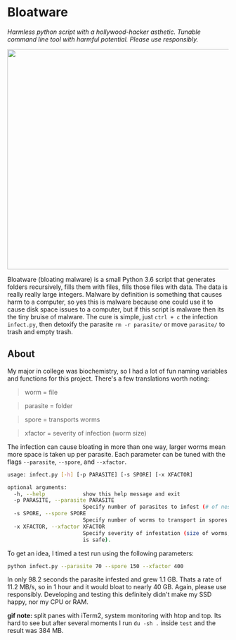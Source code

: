 # Bloatware

_Harmless python script with a hollywood-hacker asthetic. Tunable command line tool with harmful potential. Please use responsibly._

<!--bloatware demo gif -->
<p align="center">
     <img src="bloatware.gif" width="700" height="500">
</p>

Bloatware (bloating malware) is a small Python 3.6 script that generates folders recursively, fills them with files, fills those files with data. The data is really really large integers. Malware by definition is something that causes harm to a computer, so yes this is malware because one could use it to cause disk space issues to a computer, but if this script is malware then its the tiny bruise of malware. The cure is simple, just `ctrl + c` the infection `infect.py`, then detoxify the parasite `rm -r parasite/` or move `parasite/` to trash and empty trash.

## About

My major in college was biochemistry, so I had a lot of fun naming variables and functions for this project. There's a few translations worth noting:

> worm = file

> parasite = folder

> spore = transports worms

> xfactor = severity of infection (worm size)

The infection can cause bloating in more than one way, larger worms mean more space is taken up per parasite. Each parameter can be tuned with the flags `--parasite`, `--spore`, and `--xfactor`.

```bash
usage: infect.py [-h] [-p PARASITE] [-s SPORE] [-x XFACTOR]

optional arguments:
  -h, --help            show this help message and exit
  -p PARASITE, --parasite PARASITE
                        Specify number of parasites to infest (# of nests).
  -s SPORE, --spore SPORE
                        Specify number of worms to transport in spores.
  -x XFACTOR, --xfactor XFACTOR
                        Specify severity of infestation (size of worms, 40-400
                        is safe).
```
To get an idea, I timed a test run using the following parameters:

```bash
python infect.py --parasite 70 --spore 150 --xfactor 400
```

In only 98.2 seconds the parasite infested and grew 1.1 GB. Thats a rate of 11.2 MB/s, so in 1 hour and it would bloat to nearly 40 GB. Again, please use responsibly. Developing and testing this definitely didn't make my SSD happy, nor my CPU or RAM.

**gif note:** split panes with iTerm2, system monitoring with htop and
top. Its hard to see but after several moments I run `du -sh .` inside `test` and the result
was 384 MB. 
